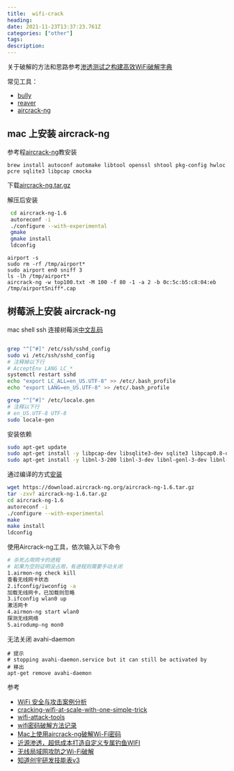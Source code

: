 ```yaml
---
title:  wifi-crack
heading: 
date: 2021-11-23T13:37:23.761Z
categories: ["other"]
tags: 
description: 
---
```


关于破解的方法和思路参考[渗透测试之构建高效WiFi破解字典](https://www.anquanke.com/post/id/219315)

常见工具：  

- [bully](https://www.kali.org/tools/bully/)
- [reaver](https://www.kali.org/tools/reaver/)
- [aircrack-ng](https://www.aircrack-ng.org/doku.php?id=install_aircrack#installing_on_mac_osx)


## mac 上安装 aircrack-ng

参考程[aircrack-ng](https://github.com/aircrack-ng/aircrack-ng)教安装
``` 
brew install autoconf automake libtool openssl shtool pkg-config hwloc pcre sqlite3 libpcap cmocka
```
下载[aircrack-ng.tar.gz](https://www.aircrack-ng.org/doku.php?id=install_aircrack#installing_on_mac_osx)

解压后安装
```bash
 cd aircrack-ng-1.6
 autoreconf -i
 ./configure --with-experimental
 gmake
 gmake install
 ldconfig
```


```
airport -s
sudo rm -rf /tmp/airport*
sudo airport en0 sniff 3
ls -lh /tmp/airport*
aircrack-ng -w top100.txt -M 100 -f 80 -1 -a 2 -b 0c:5c:b5:c8:04:eb /tmp/airportSniff*.cap
```



## 树莓派上安装 aircrack-ng

mac shell ssh 连接树莓派[中文乱码](https://monsoir.github.io/Notes/RaspberryPie/raspberry-ssh-locale.html)
```bash

grep "^[^#]" /etc/ssh/sshd_config
sudo vi /etc/ssh/sshd_config
# 注释掉以下行
# AcceptEnv LANG LC_*
systemctl restart sshd
echo "export LC_ALL=en_US.UTF-8" >> /etc/.bash_profile
echo "export LANG=en_US.UTF-8" >> /etc/.bash_profile

grep "^[^#]" /etc/locale.gen
# 注释以下行
# en_US.UTF-8 UTF-8
sudo locale-gen
```

安装依赖
```bash
sudo apt-get update
sudo apt-get install -y libpcap-dev libsqlite3-dev sqlite3 libpcap0.8-dev libssl-dev build-essential iw tshark subversion ethtool
sudo apt-get install -y libnl-3-200 libnl-3-dev libnl-genl-3-dev libnl-genl-3-200
```

通过编译的方式[安装](https://www.aircrack-ng.org/doku.php?id=install_aircrack#compiling_and_installing) 
```bash
wget https://download.aircrack-ng.org/aircrack-ng-1.6.tar.gz
tar -zxvf aircrack-ng-1.6.tar.gz
cd aircrack-ng-1.6
autoreconf -i
./configure --with-experimental
make
make install
ldconfig
```

使用Aircrack-ng工具，依次输入以下命令  

```bash
# 杀死占用网卡的进程  
# 如果为空则证明没占用，有进程则需要手动关闭
1.airmon-ng check kill  
查看无线网卡状态
2.ifconfig/iwconfig -a
加载无线网卡，已加载则忽略
3.ifconfig wlan0 up
激活网卡
4.airmon-ng start wlan0
探测无线网络
5.airodump-ng mon0
```

无法关闭 avahi-daemon
```
# 提示
# stopping avahi-daemon.service but it can still be activated by
# 移出
apt-get remove avahi-daemon
```



参考  
- [WiFi 安全与攻击案例分析](https://paper.seebug.org/1159/)
- [cracking-wifi-at-scale-with-one-simple-trick](https://www.cyberark.com/resources/threat-research-blog/cracking-wifi-at-scale-with-one-simple-trick)
- [wifi-attack-tools](https://linuxhint.com/wireless-attack-tools-kali-linux/)
- [wifi密码破解方法记录](https://www.jianshu.com/p/44d54b5369d8)
- [Mac上使用aircrack-ng破解Wi-Fi密码](https://uare.github.io/2016/cracking-wifi-by-aircrack-ng-on-mac)
- [近源渗透，超低成本打造自定义专属钓鱼WIFI](https://www.freebuf.com/articles/wireless/272733.html)
- [无线局域网攻防之Wi-Fi破解](https://www.freebuf.com/articles/wireless/280568.html)
- [知道创宇研发技能表v3](https://blog.knownsec.com/Knownsec_RD_Checklist/index.html)
